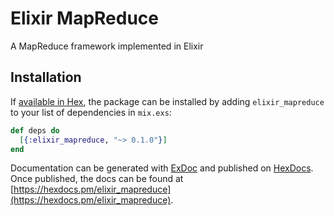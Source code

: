 # Elixir MapReduce

A MapReduce framework implemented in Elixir

## Installation

If [available in Hex](https://hex.pm/docs/publish), the package can be installed
by adding `elixir_mapreduce` to your list of dependencies in `mix.exs`:

```elixir
def deps do
  [{:elixir_mapreduce, "~> 0.1.0"}]
end
```

Documentation can be generated with [ExDoc](https://github.com/elixir-lang/ex_doc)
and published on [HexDocs](https://hexdocs.pm). Once published, the docs can
be found at [https://hexdocs.pm/elixir_mapreduce](https://hexdocs.pm/elixir_mapreduce).

